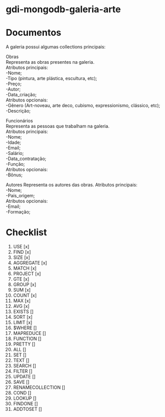 # gdi-mongodb-galeria-arte

# Documentos

A galeria possui algumas collections principais:  
  
Obras  
Representa as obras presentes na galeria.  
Atributos principais:  
    -Nome;  
    -Tipo (pintura, arte plástica, escultura, etc);  
    -Preço;  
    -Autor;  
    -Data_criação;   
Atributos opcionais:  
    -Gênero (Art-noveau, arte deco, cubismo, expressionismo, clássico, etc);  
    -Descrição;  

  
  
Funcionários  
Representa as pessoas que trabalham na galeria.  
Atributos principais:  
    -Nome;  
    -Idade;  
    -Email;  
    -Salário;  
    -Data_contratação;  
    -Função;  
Atributos opcionais:  
    -Bônus;  
  
  
Autores
Representa os autores das obras.
Atributos principais:  
    -Nome;  
    -País_origem;  
Atributos opcionais:  
    -Email;  
    -Formação;  


# Checklist

1. USE  [x]
2. FIND  [x]
3. SIZE  [x]
4. AGGREGATE  [x]
5. MATCH  [x]
6. PROJECT  [x]
7. GTE  [x]
8. GROUP  [x]
9. SUM  [x]
10. COUNT  [x]
11. MAX  [x]
12. AVG  [x]
13. EXISTS  []
14. SORT  [x]
15. LIMIT  [x]
16. $WHERE  []
17. MAPREDUCE  []
18. FUNCTION  []
19. PRETTY  []
20. ALL  []
21. SET  []
22. TEXT  []
23. SEARCH  []
24. FILTER  []
25. UPDATE  []
26. SAVE  []
27. RENAMECOLLECTION   []
28. COND  []
29. LOOKUP  []
30. FINDONE  []
31. ADDTOSET  []

